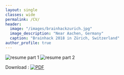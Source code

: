 ```yaml
---
layout: single
classes: wide
permalink: /CV/
header:
  image: "/images/brainhackzurich.jpg"
  image_description: "Near Aachen, Germany"
  caption: "Brainhack 2018 in Zürich, Switzerland"
author_profile: true
---
```


<img src="{{ site.url }}{{ site.baseurl }}/images/Resume_LefortBesnard-1.png" alt="resume part 1">
<img src="{{ site.url }}{{ site.baseurl }}/images/Resume_LefortBesnard-2.png" alt="resume part 2">


Download : [![PDF](icon/pdf-icon.png)](/Resume_LefortBesnard.pdf)

